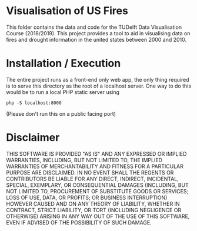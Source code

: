 # Visualisation of US Fires
This folder contains the data and code for the TUDelft Data Visualisation Course (2018/2019).
This project provides a tool to aid in visualising data on fires and drought information in the united states between 2000 and 2010. 

# Installation / Execution
The entire project runs as a front-end only web app, the only thing required is to serve this directory as the root of a localhost server. One way to do this would be to run a local PHP static server using
```
php -S localhost:8000
``` 
(Please don't run this on a public facing port)

# Disclaimer
THIS SOFTWARE IS PROVIDED "AS IS" AND ANY EXPRESSED OR IMPLIED WARRANTIES, INCLUDING, BUT NOT LIMITED TO, THE IMPLIED WARRANTIES OF MERCHANTABILITY AND FITNESS FOR A PARTICULAR PURPOSE ARE DISCLAIMED. IN NO EVENT SHALL THE REGENTS OR CONTRIBUTORS BE LIABLE FOR ANY DIRECT, INDIRECT, INCIDENTAL, SPECIAL, EXEMPLARY, OR CONSEQUENTIAL DAMAGES (INCLUDING, BUT NOT LIMITED TO, PROCUREMENT OF SUBSTITUTE GOODS OR SERVICES; LOSS OF USE, DATA, OR PROFITS; OR BUSINESS INTERRUPTION)
HOWEVER CAUSED AND ON ANY THEORY OF LIABILITY, WHETHER IN CONTRACT, STRICT LIABILITY, OR TORT (INCLUDING NEGLIGENCE OR OTHERWISE) ARISING IN ANY WAY OUT OF THE USE OF THIS SOFTWARE, EVEN IF ADVISED OF THE POSSIBILITY OF SUCH DAMAGE.


